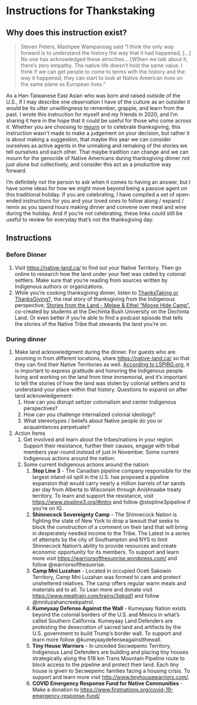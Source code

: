 # Instructions for Thankstaking

## Why does this instruction exist?

> Steven Peters, Mashpee Wampanoag said “I think the only way forward is to understand the history the way that it had happened, […] No one has acknowledged these atrocities… [W]hen we talk about it, there’s zero empathy. The native life doesn’t hold the same value. I think if we can get people to come to terms with the history and the way it happened, they can start to look at Native American lives on the same plane as European lives.”

As a Han-Taiwanese East Asian who was born and raised outside of the U.S., if I may describe one observation I have of the culture as an outsider it would be its utter unwillingness to remember, grapple, and learn from the past. I wrote this instruction for myself and my friends in 2020, and I'm sharing it here in the hope that it could be useful for those who come across it. Whether you are choosing to [mourn](https://www.huffpost.com/entry/thanksgiving-pequot-massacre_b_4337722) or to celebrate thanksgiving, this instruction wasn't made to make a judgement on your decision, but rather it is about making a suggestion, that maybe this year we can consider ourselves as active agents in the unmaking and remaking of the stories we tell ourselves and each other. That maybe tradition can change and we can mourn for the genocide of Native Americans during thanksgiving dinner not just alone but collectively, and consider this act as a productive way forward. 

I’m definitely not the person to ask when it comes to having an answer, but I have some ideas for how we might move beyond being a passive agent on this traditional holiday. If you are celebrating, I have compiled a set of open-ended instructions for you and your loved ones to follow along / expand / remix as you spend hours making dinner and convene over meal and wine during the holiday. And if you’re not celebrating, these links could still be useful to review for everyday that’s not the thanksgiving day. 

## Instructions

### Before Dinner
1. Visit https://native-land.ca/ to find out your Native Territory. Then go online to research how the land under your feet was ceded by colonial settlers. Make sure that you’re reading from sources written by Indigenous authors or organizations. 
1. While you’re cooking thanksgiving dinner, listen to [ThanksTaking or ThanksGiving?](https://open.spotify.com/episode/6dHjJNRXBJfVp4Ps1sNsKx?si=Nk8jaPlETCCOtHStGgFU-g), the real story of thanksgiving from the Indigenous perspective; [Stories from the Land - Melaw & Ethel “Moose Hide Camp”](https://soundcloud.com/indianandcowboy/stories-from-the-land-melaw), co-created by students at the Dechinta Bush University on the Dechinta Land. Or even better if you’re able to find a podcast episode that tells the stories of the Native Tribe that stewards the land you’re on. 
### During dinner
1. Make land acknowledgment during the dinner. For guests who are zooming in from different locations, share https://native-land.ca/ so that they can find their Native Territories as well. [According to LSPIRG.org](https://static1.squarespace.com/static/5a73cec790bade60b93aeb1a/t/5cdb0e0bfb48a80001d6f4f7/1557859854237/Land+Acknowledgment+GRCA.pdf), it is important to express gratitude and honoring the Indigenous people living and working on the land from time immemorial, and it’s important to tell the stories of how the land was stolen by colonial settlers and to understand your place within that history. Questions to expand on after land acknowledgement:
    1. How can you disrupt seltzer colonialism and center Indigenous perspectives?
    1. How can you challenge internalized colonial ideology?
    1. What stereotypes / beliefs about Native people do you or acquaintances perpetuate? 
1. Action Items
    1. Get involved and learn about the tribes/nations in your region. Support their resistance, further their causes, engage with tribal members year-round instead of just in November. Some current Indigenous actions around the nation:
    1. Some current Indigenous actions around the nation:
        1. **Stop Line 3** - The Canadian pipeline company responsible for the largest inland oil spill in the U.S. has proposed a pipeline expansion that would carry nearly a million barrels of tar sands per day from Alberta to Wisconsin through Anishnaabe treaty territory.
To learn and support the resistance, visit https://www.stopline3.org/#intro and follow @stopline3pipeline if you’re on IG.
        1. **Shinnecock Sovereignty Camp** - The Shinnecock Nation is fighting the state of New York to drop a lawsuit that seeks to block the construction of a comment on their land that will bring in desperately needed income to the Tribe. The Latest in a series of attempts by the city of Southampton and NYS to limit Shinnecock Nation’s ability to provide resources and create economic opportunity for its members. 
To support and learn more visit https://warriorsofthesunrise.wordpress.com/ and follow @warriorsofthesunrise.
        1. **Camp Mni Luzahan** - Located in occupied Oceti Sakowin Territory, Camp Mni Luzahan was formed to care and protect unsheltered relatives. The camp offers regular warm meals and materials aid to all. To Lean more and donate visit https://www.mealtrain.com/trains/3gkgd1 and follow @mniluzahancreekpatrol.
        1. **Kumeyaay Defense Against the Wall** - Kumeyaay Nation exists beyond the colonial borders of the U.S. and Mexico in what’s called Southern California. Kumeyaay Land Defenders are protesting the desecration of sacred land and artifacts by the U.S. government to build Trump’s border wall. To support and learn more follow @kumeyaaydefenseagainstthewall. 
        1. **Tiny House Warriors** - In unceded Secwepemc Territory, Indigenous Land Defenders are building and placing tiny houses strategically along the 518 km Trans Mountain Pipeline route to block access to the pipeline and protect their land. Each tiny house is given to Secwepemc families facing a housing crisis. To support and learn more visit http://www.tinyhousewarriors.com/. 
        1. **COVID Emergency Response Fund for Native Communities** - 
Make a donation to https://www.firstnations.org/covid-19-emergency-response-fund/
